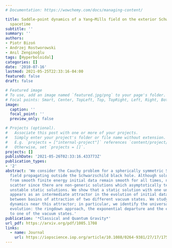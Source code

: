 ```yaml
---
# Documentation: https://wowchemy.com/docs/managing-content/

title: Saddle-point dynamics of a Yang—Mills field on the exterior Schwarzschild
  spacetime
subtitle: ''
summary: ''
authors:
- Piotr Bizoń
- Andrzej Rostworowski
- Anıl Zenginoğlu
tags: [Hyperboloidal]
categories: []
date: '2010-07-16'
lastmod: 2021-05-25T22:33:16-04:00
featured: false
draft: false

# Featured image
# To use, add an image named `featured.jpg/png` to your page's folder.
# Focal points: Smart, Center, TopLeft, Top, TopRight, Left, Right, BottomLeft, Bottom, BottomRight.
image:
  caption: ''
  focal_point: ''
  preview_only: false

# Projects (optional).
#   Associate this post with one or more of your projects.
#   Simply enter your project's folder or file name without extension.
#   E.g. `projects = ["internal-project"]` references `content/project/deep-learning/index.md`.
#   Otherwise, set `projects = []`.
projects: []
publishDate: '2021-05-26T02:33:16.433773Z'
publication_types:
- '2'
abstract: 'We consider the Cauchy problem for a spherically symmetric SU (2) Yang–Mills
  field propagating outside the Schwarzschild black hole. Although solutions starting
  from smooth finite energy initial data remain smooth for all times, not all of them
  scatter since there are non-generic solutions which asymptotically tend towards
  unstable static solutions. We show that a static solution with one unstable mode
  appears as an intermediate attractor in the evolution of initial data near a border
  between basins of attraction of two different vacuum states. We study the saddle-point
  dynamics near this attractor; in particular, we identify the universal phases of
  evolution: the ringdown approach, the exponential departure and the eventual decay
  to one of the vacuum states.'
publication: '*Classical and Quantum Gravity*'
url_pdf: https://arxiv.org/pdf/1005.1708
links:
  - name: Journal
    url: https://iopscience.iop.org/article/10.1088/0264-9381/27/17/175003/meta
---
```

